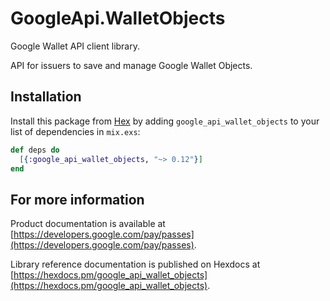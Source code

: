 # GoogleApi.WalletObjects

Google Wallet API client library.

API for issuers to save and manage Google Wallet Objects.

## Installation

Install this package from [Hex](https://hex.pm) by adding
`google_api_wallet_objects` to your list of dependencies in `mix.exs`:

```elixir
def deps do
  [{:google_api_wallet_objects, "~> 0.12"}]
end
```

## For more information

Product documentation is available at [https://developers.google.com/pay/passes](https://developers.google.com/pay/passes).

Library reference documentation is published on Hexdocs at
[https://hexdocs.pm/google_api_wallet_objects](https://hexdocs.pm/google_api_wallet_objects).
